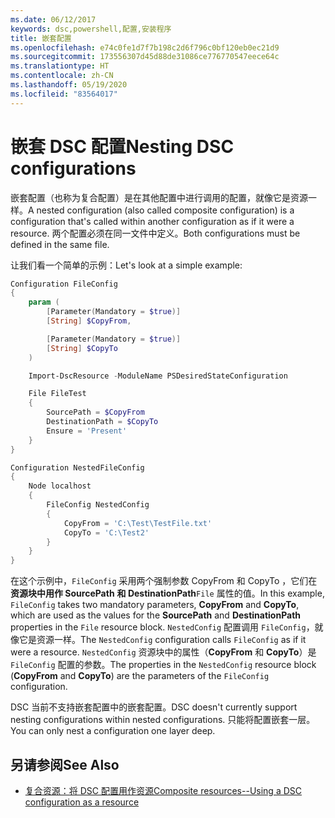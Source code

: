 ```yaml
---
ms.date: 06/12/2017
keywords: dsc,powershell,配置,安装程序
title: 嵌套配置
ms.openlocfilehash: e74c0fe1d7f7b198c2d6f796c0bf120eb0ec21d9
ms.sourcegitcommit: 173556307d45d88de31086ce776770547eece64c
ms.translationtype: HT
ms.contentlocale: zh-CN
ms.lasthandoff: 05/19/2020
ms.locfileid: "83564017"
---
```

# <a name="nesting-dsc-configurations"></a><span data-ttu-id="65247-103">嵌套 DSC 配置</span><span class="sxs-lookup"><span data-stu-id="65247-103">Nesting DSC configurations</span></span>

<span data-ttu-id="65247-104">嵌套配置（也称为复合配置）是在其他配置中进行调用的配置，就像它是资源一样。</span><span class="sxs-lookup"><span data-stu-id="65247-104">A nested configuration (also called composite configuration) is a configuration that's called within another configuration as if it were a resource.</span></span> <span data-ttu-id="65247-105">两个配置必须在同一文件中定义。</span><span class="sxs-lookup"><span data-stu-id="65247-105">Both configurations must be defined in the same file.</span></span>

<span data-ttu-id="65247-106">让我们看一个简单的示例：</span><span class="sxs-lookup"><span data-stu-id="65247-106">Let's look at a simple example:</span></span>

```powershell
Configuration FileConfig
{
    param (
        [Parameter(Mandatory = $true)]
        [String] $CopyFrom,

        [Parameter(Mandatory = $true)]
        [String] $CopyTo
    )

    Import-DscResource -ModuleName PSDesiredStateConfiguration

    File FileTest
    {
        SourcePath = $CopyFrom
        DestinationPath = $CopyTo
        Ensure = 'Present'
    }
}

Configuration NestedFileConfig
{
    Node localhost
    {
        FileConfig NestedConfig
        {
            CopyFrom = 'C:\Test\TestFile.txt'
            CopyTo = 'C:\Test2'
        }
    }
}
```

<span data-ttu-id="65247-107">在这个示例中，`FileConfig` 采用两个强制参数 CopyFrom  和 CopyTo  ，它们在  **资源块中用作 SourcePath** **和 DestinationPath**`File` 属性的值。</span><span class="sxs-lookup"><span data-stu-id="65247-107">In this example, `FileConfig` takes two mandatory parameters, **CopyFrom** and **CopyTo**, which are used as the values for the **SourcePath** and **DestinationPath** properties in the `File` resource block.</span></span> <span data-ttu-id="65247-108">`NestedConfig` 配置调用 `FileConfig`，就像它是资源一样。</span><span class="sxs-lookup"><span data-stu-id="65247-108">The `NestedConfig` configuration calls `FileConfig` as if it were a resource.</span></span> <span data-ttu-id="65247-109">`NestedConfig` 资源块中的属性（**CopyFrom** 和 **CopyTo**）是 `FileConfig` 配置的参数。</span><span class="sxs-lookup"><span data-stu-id="65247-109">The properties in the `NestedConfig` resource block (**CopyFrom** and **CopyTo**) are the parameters of the `FileConfig` configuration.</span></span>

<span data-ttu-id="65247-110">DSC 当前不支持嵌套配置中的嵌套配置。</span><span class="sxs-lookup"><span data-stu-id="65247-110">DSC doesn't currently support nesting configurations within nested configurations.</span></span> <span data-ttu-id="65247-111">只能将配置嵌套一层。</span><span class="sxs-lookup"><span data-stu-id="65247-111">You can only nest a configuration one layer deep.</span></span>

## <a name="see-also"></a><span data-ttu-id="65247-112">另请参阅</span><span class="sxs-lookup"><span data-stu-id="65247-112">See Also</span></span>

- [<span data-ttu-id="65247-113">复合资源：将 DSC 配置用作资源</span><span class="sxs-lookup"><span data-stu-id="65247-113">Composite resources--Using a DSC configuration as a resource</span></span>](../resources/authoringResourceComposite.md)
